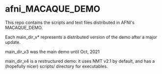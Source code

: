 # afni_MACAQUE_DEMO

This repo contains the scripts and text files distributed in AFNI's MACAQUE_DEMO.

Each main_dir_v* represents a distributed version of the demo after a major update.

main_dir_v3 was the main demo until Oct, 2021

main_dir_v4 is a restructured demo: it uses NMT v2.1 by default, and has a (hopefully nicer) scripts/ directory for executables.

